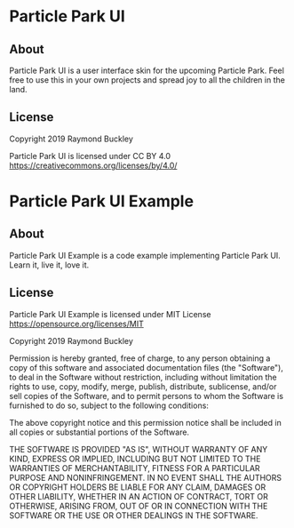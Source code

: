 # Particle Park UI

## About
Particle Park UI is a user interface skin for the upcoming Particle Park. Feel free to use this in your own projects and spread joy to all the children in the land.

## License

Copyright 2019 Raymond Buckley

Particle Park UI is licensed under CC BY 4.0 https://creativecommons.org/licenses/by/4.0/

# Particle Park UI Example

## About
Particle Park UI Example is a code example implementing Particle Park UI. Learn it, live it, love it.

## License

Particle Park UI Example is licensed under MIT License https://opensource.org/licenses/MIT

Copyright 2019 Raymond Buckley

Permission is hereby granted, free of charge, to any person obtaining a copy of this software and associated documentation files (the "Software"), to deal in the Software without restriction, including without limitation the rights to use, copy, modify, merge, publish, distribute, sublicense, and/or sell copies of the Software, and to permit persons to whom the Software is furnished to do so, subject to the following conditions:

The above copyright notice and this permission notice shall be included in all copies or substantial portions of the Software.

THE SOFTWARE IS PROVIDED "AS IS", WITHOUT WARRANTY OF ANY KIND, EXPRESS OR IMPLIED, INCLUDING BUT NOT LIMITED TO THE WARRANTIES OF MERCHANTABILITY, FITNESS FOR A PARTICULAR PURPOSE AND NONINFRINGEMENT. IN NO EVENT SHALL THE AUTHORS OR COPYRIGHT HOLDERS BE LIABLE FOR ANY CLAIM, DAMAGES OR OTHER LIABILITY, WHETHER IN AN ACTION OF CONTRACT, TORT OR OTHERWISE, ARISING FROM, OUT OF OR IN CONNECTION WITH THE SOFTWARE OR THE USE OR OTHER DEALINGS IN THE SOFTWARE.